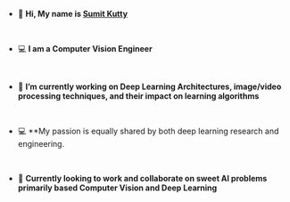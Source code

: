 - 👋 **Hi, My name is [Sumit Kutty](https://www.linkedin.com/in/sumitkutty)**
<br />

- 💻 **I am a Computer Vision Engineer**
<br />

- 📝 **I’m currently working on Deep Learning Architectures, image/video processing techniques, and their impact on learning algorithms**
<br />

- 💻 **My passion is equally shared by both deep learning research and engineering.
<br />

- 👥 **Currently looking to work and collaborate on sweet AI problems primarily based Computer Vision and Deep Learning**
<br />

<!---
sumitkutty/sumitkutty is a ✨ special ✨ repository because its `README.md` (this file) appears on your GitHub profile.
You can click the Preview link to take a look at your changes.
--->
